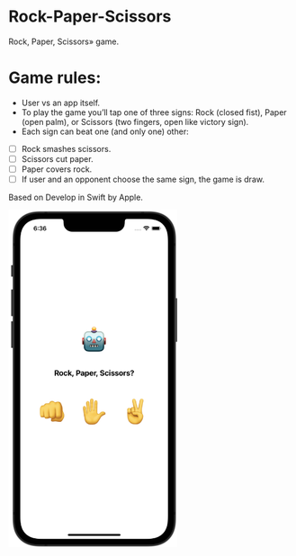 # Rock-Paper-Scissors
Rock, Paper, Scissors» game.

# Game rules:
- User vs an app itself.
- To play the game you’ll tap one of three signs: Rock (closed fist), Paper (open palm), or Scissors (two fingers, open like victory sign).
- Each sign can beat one (and only one) other: 
- [ ] Rock smashes scissors.
- [ ] Scissors cut paper.
- [ ] Paper covers rock.
- [ ] If user and an opponent choose the same sign, the game is draw. 

Based on Develop in Swift by Apple.

<img src="screenshot.png" width=300>
